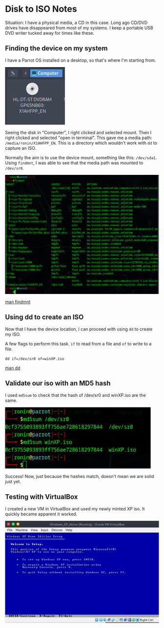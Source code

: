 # Disk to ISO Notes

Situation: I have a physical media, a CD in this case. Long ago CD/DVD drives have disappeared from most of my systems. I keep a portable USB DVD writer tucked away for times like these.

## Finding the device on my system

I have a Parrot OS installed on a desktop, so that's where I'm starting from.

![Computer](./images/WinXPDisk.png)

Seeing the disk in "Computer", I right clicked and selected mount. Then I right clicked and selected "open in terminal". This gave me a media path: `/media/ronin/X1AHFPP_EN`. This is a directory which wouldn't work with `dd` to capture an ISO.

Normally the aim is to use the device mount, something like this: `/dev/sda1`. Using `findmnt`, I was able to see that the media path was mounted to `/dev/sr0`.

![findmnt](./images/findmnt.png)

[man findmnt](https://www.man7.org/linux/man-pages/man8/findmnt.8.html)

## Using dd to create an ISO

Now that I have the device location, I can proceed with using `dd` to create my ISO.

A few flags to perform this task. `if` to read from a file and `of` to write to a file.

`dd if=/dev/sr0 of=winXP.iso`

[man dd](https://www.man7.org/linux/man-pages/man1/dd.1.html)

## Validate our iso with an MD5 hash

I used `md5sum` to check that the hash of /dev/sr0 and winXP.iso are the same.

![md5sum](./images/md5sum.png)

Success! Now, just because the hashes match, doesn't mean we are solid just yet.

## Testing with VirtualBox

I created a new VM in VirtualBox and used my newly minted XP iso. It quickly became apparent it worked.

![Windows XP Setup](./images/WinXP_Setup.png)

